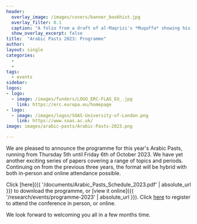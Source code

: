 ```yaml
---
header:
  overlay_image: /images/covers/banner_bookhist.jpg
  overlay_filter: 0.1
  caption: "A folio from a draft of al-Maqrizi's *Muqaffa* showing his later modifications to the text (Image courtesy [Universiteit Leiden](https://digitalcollections.universiteitleiden.nl/view/item/1945904))"
  show_overlay_excerpt: false  
title:	"Arabic Pasts 2023: Programme"		
author:
layout: single
categories:
  - 
  - 
tags:
  - events
sidebar:
logos:
- logo:
  - image: /images/funders/LOGO_ERC-FLAG_EU_.jpg
    link: https://erc.europa.eu/homepage
- logo:
  - image: /images/logos/SOAS-University-of-London.png
    link: https://www.soas.ac.uk/
image: images/arabic-pasts/Arabic-Pasts-2023.png

---
```



We are pleased to announce the programme for this year's Arabic Pasts, running from Thursday 5th until Friday 6th of October 2023. We have yet another exciting series of papers covering a range of topics and periods. Continuing on from the previous three years, the format will be hybrid with both in-person and online attendance possible. 

Click [here]({{ '/documents/Arabic_Pasts_Schedule_2023.pdf' | absolute_url }}) to download the programme, or [view it online]({{ '/research/events/programme-2023' | absolute_url }}). Click [here](https://www.eventbrite.co.uk/e/arabic-pasts-histories-and-historiographies-hybrid-tickets-686576116647?aff=oddtdtcreator) to register to attend the conference in person, or online.

We look forward to welcoming you all in a few months time.